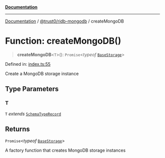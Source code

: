 [**Documentation**](../../../README.md)

***

[Documentation](../../../README.md) / [@trust0/ridb-mongodb](../README.md) / createMongoDB

# Function: createMongoDB()

> **createMongoDB**\<`T`\>(): `Promise`\<*typeof* [`BaseStorage`](https://github.com/trust0-project/RIDB/blob/main/docs/%40trust0/ridb-core/classes/BaseStorage.md)\>

Defined in: [index.ts:55](https://github.com/trust0-project/RIDB/blob/766b641e98fdfe930e51e9b247247a842eab26d8/packages/ridb-mongodb/src/index.ts#L55)

Create a MongoDB storage instance

## Type Parameters

### T

`T` *extends* [`SchemaTypeRecord`](https://github.com/trust0-project/RIDB/blob/main/docs/%40trust0/ridb-core/type-aliases/SchemaTypeRecord.md)

## Returns

`Promise`\<*typeof* [`BaseStorage`](https://github.com/trust0-project/RIDB/blob/main/docs/%40trust0/ridb-core/classes/BaseStorage.md)\>

A factory function that creates MongoDB storage instances
